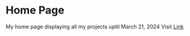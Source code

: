 # Home Page

My home page displaying all my projects uptil March 21, 2024
Visit [Link](https://durgeshbg.github.io/homepage)
